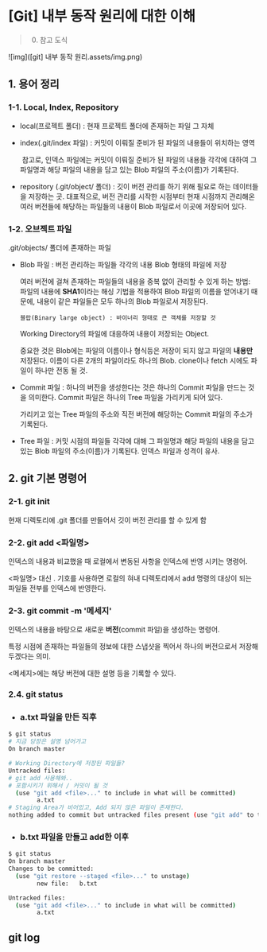 # [Git] 내부 동작 원리에 대한 이해

> 0. 참고 도식

![img]([git] 내부 동작 원리.assets/img.png)

## 1. 용어 정리

### 1-1. Local, Index, Repository

- local(프로젝트 폴더) : 현재 프로젝트 폴더에 존재하는 파일 그 자체

- index(.git/index 파일) : 커밋이 이뤄질 준비가 된 파일의 내용들이 위치하는 영역

  ​	참고로, 인덱스 파일에는 커밋이 이뤄질 준비가 된 파일의 내용들 각각에 대하여 	그 파일명과 해당 파일의 내용을 담고 있는 Blob 파일의 주소(이름)가 기록된다.

- repository (.git/object/ 폴더) : 깃이 버전 관리를 하기 위해 필요로 하는 데이터들을 저장하는 곳. 대표적으로, 버전 관리를 시작한 시점부터 현재 시점까지 관리해온 여러 버전들에 해당하는 파일들의 내용이 Blob 파일로서 이곳에 저장되어 있다. 



### 1-2. 오브젝트 파일

.git/objects/ 폴더에 존재하는 파일

- Blob 파일 : 버전 관리하는 파일들 각각의 내용 Blob  형태의 파일에 저장

  여러 버전에 걸쳐 존재하는 파일들의 내용을 중복 없이 관리할 수 있게 하는 방법: 파일의 내용에 **SHA1**이라는 해싱 기법을 적용하여  Blob 파일의 이름을 얻어내기 때문에, 내용이 같은 파일들은 모두 하나의 Blob 파일로서 저장된다.

  `블랍(Binary large object) : 바이너리 형태로 큰 객체를 저장할 것`

  Working Directory의 파일에 대응하여 내용이 저장되는 Object.

  중요한 것은 Blob에는 파일의 이름이나 형식등은 저장이 되지 않고 파일의 **내용만** 저장된다. 이름이 다른 2개의 파일이라도 하나의  Blob. clone이나 fetch 시에도 파일이 하나만 전동 될 것.

  

- Commit 파일 : 하나의 버전을 생성한다는 것은 하나의 Commit 파일을 만드는 것을 의미한다. Commit 파일은 하나의 Tree 파일을 가리키게 되어 있다.

  가리키고 있는 Tree 파일의 주소와 직전 버전에 해당하는 Commit 파일의 주소가 기록된다.

- Tree 파일 : 커밋 시점의 파일들 각각에 대해 그 파일명과 해당 파일의 내용을 담고 있는 Blob 파일의 주소(이름)가 기록된다. 인덱스 파일과 성격이 유사.



## 2. git 기본 명령어



### 2-1. git init

현재 디렉토리에 .git 폴더를 만들어서 깃이 버전 관리를 할 수 있게 함



### 2-2. git add <파일명>

인덱스의 내용과 비교했을 때 로컬에서 변동된 사항을 인덱스에 반영 시키는 명령어.

<파일명> 대신 . 기호를 사용하면 로컬의 혀내 디렉토리에서 add 명령의 대상이 되는 파일들 전부를 인덱스에 반영한다.



### 2-3. git commit -m '메세지'

인덱스의 내용을 바탕으로 새로운 **버전**(commit 파일)을 생성하는 명령어.

특정 시점에 존재하는 파일들의 정보에 대한 스냅샷을 찍어서 하나의 버전으로서 저장해두겠다는 의미.

<메세지>에는 해당 버전에 대한 설명 등을 기록할 수 있다.

 

### 2.4. git status

- ### a.txt 파일을 만든 직후

```bash
$ git status
# 지금 당장은 설명 넘어가고
On branch master

# Working Directory에 저장된 파일들?
Untracked files:
# git add 사용해봐..
# 포함시키기 위해서 / 커밋이 될 것
  (use "git add <file>..." to include in what will be committed)
        a.txt
# Staging Area가 비어있고, Add 되지 않은 파일이 존재한다.
nothing added to commit but untracked files present (use "git add" to track)
```

- ### b.txt 파일을 만들고 add한 이후

```bash
$ git status
On branch master
Changes to be committed:
  (use "git restore --staged <file>..." to unstage)
        new file:   b.txt

Untracked files:
  (use "git add <file>..." to include in what will be committed)
        a.txt
```





## git log







